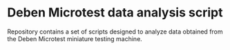 # Deben Microtest data analysis script

Repository contains a set of scripts designed to analyze data obtained from the Deben Microtest miniature testing machine.